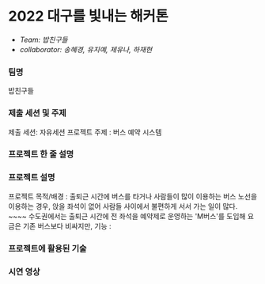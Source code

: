# 2022 대구를 빛내는 해커톤
- *Team: 밥친구들*
- *collaborator: 송혜경, 유지예, 제유나, 하재현*

### 팀명
  밥친구들
  
### 제출 세션 및 주제
  제출 세션: 자유세션
  프로젝트 주제 : 버스 예약 시스템

### 프로젝트 한 줄 설명
  
  
### 프로젝트 설명
  프로젝트 목적/배경 : 출퇴근 시간에 버스를 타거나 사람들이 많이 이용하는 버스 노선을 이용하는 경우, 앉을 좌석이 없어 사람들 사이에서 불편하게 서서 가는 일이 많다. ~~~~
  수도권에서는 출퇴근 시간에 전 좌석을 예약제로 운영하는 'M버스'를 도입해 요금은 기존 버스보다 비싸지만, 
  기능 : 

### 프로젝트에 활용된 기술
  
  
### 시연 영상
